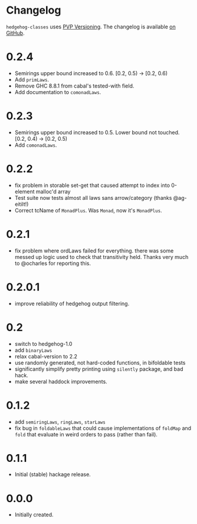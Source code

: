 # Changelog

`hedgehog-classes` uses [PVP Versioning][1].
The changelog is available [on GitHub][2].

0.2.4
=====
* Semirings upper bound increased to 0.6. [0.2, 0.5) -> [0.2, 0.6)
* Add `primLaws`.
* Remove GHC 8.8.1 from cabal's tested-with field.
* Add documentation to `comonadLaws`.

0.2.3
=====
* Semirings upper bound increased to 0.5. Lower bound not touched.
  [0.2, 0.4) -> [0.2, 0.5)
* Add `comonadLaws`.

0.2.2
=====
* fix problem in storable set-get that caused attempt to index into
  0-element malloc'd array
* Test suite now tests almost all laws sans arrow/category (thanks @ag-eitilt!)
* Correct tcName of `MonadPlus`. Was `Monad`, now it's `MonadPlus`.

0.2.1
=====
* fix problem where ordLaws failed for everything. there was
  some messed up logic used to check that transitivity held.
  Thanks very much to @ocharles for reporting this.

0.2.0.1
=======
* improve reliability of hedgehog output filtering.

0.2
===
* switch to hedgehog-1.0
* add `binaryLaws`
* relax cabal-version to 2.2
* use randomly generated, not hard-coded functions, in bifoldable tests
* significantly simplify pretty printing using `silently` package, and
  bad hack.
* make several haddock improvements.

0.1.2
=====

* add `semiringLaws`, `ringLaws`, `starLaws`
* fix bug in `foldableLaws` that could cause implementations of
  `foldMap` and `fold` that evaluate in weird orders to pass (rather than fail).

0.1.1
=====

* Initial (stable) hackage release.

0.0.0
=====

* Initially created.

[1]: https://pvp.haskell.org
[2]: https://github.com/chessai/hedgehog-classes/releases
